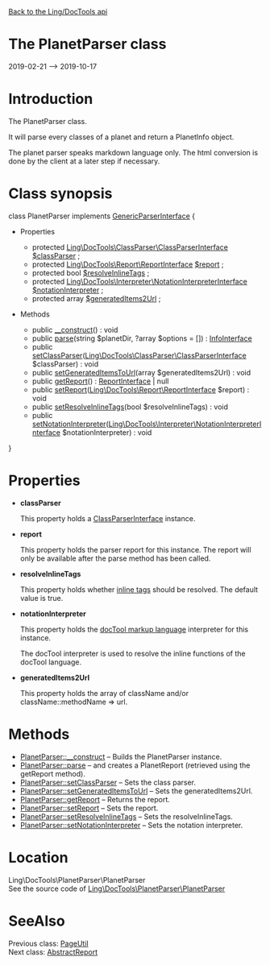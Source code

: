 [Back to the Ling/DocTools api](https://github.com/lingtalfi/DocTools/blob/master/doc/api/Ling/DocTools.md)



The PlanetParser class
================
2019-02-21 --> 2019-10-17






Introduction
============

The PlanetParser class.

It will parse every classes of a planet and return a PlanetInfo object.


The planet parser speaks markdown language only.
The html conversion is done by the client at a later step if necessary.



Class synopsis
==============


class <span class="pl-k">PlanetParser</span> implements [GenericParserInterface](https://github.com/lingtalfi/DocTools/blob/master/doc/api/Ling/DocTools/GenericParser/GenericParserInterface.md) {

- Properties
    - protected [Ling\DocTools\ClassParser\ClassParserInterface](https://github.com/lingtalfi/DocTools/blob/master/doc/api/Ling/DocTools/ClassParser/ClassParserInterface.md) [$classParser](#property-classParser) ;
    - protected [Ling\DocTools\Report\ReportInterface](https://github.com/lingtalfi/DocTools/blob/master/doc/api/Ling/DocTools/Report/ReportInterface.md) [$report](#property-report) ;
    - protected bool [$resolveInlineTags](#property-resolveInlineTags) ;
    - protected [Ling\DocTools\Interpreter\NotationInterpreterInterface](https://github.com/lingtalfi/DocTools/blob/master/doc/api/Ling/DocTools/Interpreter/NotationInterpreterInterface.md) [$notationInterpreter](#property-notationInterpreter) ;
    - protected array [$generatedItems2Url](#property-generatedItems2Url) ;

- Methods
    - public [__construct](https://github.com/lingtalfi/DocTools/blob/master/doc/api/Ling/DocTools/PlanetParser/PlanetParser/__construct.md)() : void
    - public [parse](https://github.com/lingtalfi/DocTools/blob/master/doc/api/Ling/DocTools/PlanetParser/PlanetParser/parse.md)(string $planetDir, ?array $options = []) : [InfoInterface](https://github.com/lingtalfi/DocTools/blob/master/doc/api/Ling/DocTools/Info/InfoInterface.md)
    - public [setClassParser](https://github.com/lingtalfi/DocTools/blob/master/doc/api/Ling/DocTools/PlanetParser/PlanetParser/setClassParser.md)([Ling\DocTools\ClassParser\ClassParserInterface](https://github.com/lingtalfi/DocTools/blob/master/doc/api/Ling/DocTools/ClassParser/ClassParserInterface.md) $classParser) : void
    - public [setGeneratedItemsToUrl](https://github.com/lingtalfi/DocTools/blob/master/doc/api/Ling/DocTools/PlanetParser/PlanetParser/setGeneratedItemsToUrl.md)(array $generatedItems2Url) : void
    - public [getReport](https://github.com/lingtalfi/DocTools/blob/master/doc/api/Ling/DocTools/PlanetParser/PlanetParser/getReport.md)() : [ReportInterface](https://github.com/lingtalfi/DocTools/blob/master/doc/api/Ling/DocTools/Report/ReportInterface.md) | null
    - public [setReport](https://github.com/lingtalfi/DocTools/blob/master/doc/api/Ling/DocTools/PlanetParser/PlanetParser/setReport.md)([Ling\DocTools\Report\ReportInterface](https://github.com/lingtalfi/DocTools/blob/master/doc/api/Ling/DocTools/Report/ReportInterface.md) $report) : void
    - public [setResolveInlineTags](https://github.com/lingtalfi/DocTools/blob/master/doc/api/Ling/DocTools/PlanetParser/PlanetParser/setResolveInlineTags.md)(bool $resolveInlineTags) : void
    - public [setNotationInterpreter](https://github.com/lingtalfi/DocTools/blob/master/doc/api/Ling/DocTools/PlanetParser/PlanetParser/setNotationInterpreter.md)([Ling\DocTools\Interpreter\NotationInterpreterInterface](https://github.com/lingtalfi/DocTools/blob/master/doc/api/Ling/DocTools/Interpreter/NotationInterpreterInterface.md) $notationInterpreter) : void

}




Properties
=============

- <span id="property-classParser"><b>classParser</b></span>

    This property holds a [ClassParserInterface](https://github.com/lingtalfi/DocTools/blob/master/doc/api/Ling/DocTools/ClassParser/ClassParserInterface.md) instance.
    
    

- <span id="property-report"><b>report</b></span>

    This property holds the parser report for this instance.
    The report will only be available after the parse method has been called.
    
    

- <span id="property-resolveInlineTags"><b>resolveInlineTags</b></span>

    This property holds whether [inline tags](https://github.com/lingtalfi/DocTools/blob/master/doc/pages/doctool-markup-language.md#inline-functions) should be resolved.
    The default value is true.
    
    

- <span id="property-notationInterpreter"><b>notationInterpreter</b></span>

    This property holds the [docTool markup language](https://github.com/lingtalfi/DocTools/blob/master/doc/pages/doctool-markup-language.md) interpreter for this instance.
    
    The docTool interpreter is used to resolve the inline functions of the docTool language.
    
    

- <span id="property-generatedItems2Url"><b>generatedItems2Url</b></span>

    This property holds the array of className and/or className::methodName => url.
    
    



Methods
==============

- [PlanetParser::__construct](https://github.com/lingtalfi/DocTools/blob/master/doc/api/Ling/DocTools/PlanetParser/PlanetParser/__construct.md) &ndash; Builds the PlanetParser instance.
- [PlanetParser::parse](https://github.com/lingtalfi/DocTools/blob/master/doc/api/Ling/DocTools/PlanetParser/PlanetParser/parse.md) &ndash; and creates a PlanetReport (retrieved using the getReport method).
- [PlanetParser::setClassParser](https://github.com/lingtalfi/DocTools/blob/master/doc/api/Ling/DocTools/PlanetParser/PlanetParser/setClassParser.md) &ndash; Sets the class parser.
- [PlanetParser::setGeneratedItemsToUrl](https://github.com/lingtalfi/DocTools/blob/master/doc/api/Ling/DocTools/PlanetParser/PlanetParser/setGeneratedItemsToUrl.md) &ndash; Sets the generatedItems2Url.
- [PlanetParser::getReport](https://github.com/lingtalfi/DocTools/blob/master/doc/api/Ling/DocTools/PlanetParser/PlanetParser/getReport.md) &ndash; Returns the report.
- [PlanetParser::setReport](https://github.com/lingtalfi/DocTools/blob/master/doc/api/Ling/DocTools/PlanetParser/PlanetParser/setReport.md) &ndash; Sets the report.
- [PlanetParser::setResolveInlineTags](https://github.com/lingtalfi/DocTools/blob/master/doc/api/Ling/DocTools/PlanetParser/PlanetParser/setResolveInlineTags.md) &ndash; Sets the resolveInlineTags.
- [PlanetParser::setNotationInterpreter](https://github.com/lingtalfi/DocTools/blob/master/doc/api/Ling/DocTools/PlanetParser/PlanetParser/setNotationInterpreter.md) &ndash; Sets the notation interpreter.





Location
=============
Ling\DocTools\PlanetParser\PlanetParser<br>
See the source code of [Ling\DocTools\PlanetParser\PlanetParser](https://github.com/lingtalfi/DocTools/blob/master/PlanetParser/PlanetParser.php)



SeeAlso
==============
Previous class: [PageUtil](https://github.com/lingtalfi/DocTools/blob/master/doc/api/Ling/DocTools/Page/PageUtil.md)<br>Next class: [AbstractReport](https://github.com/lingtalfi/DocTools/blob/master/doc/api/Ling/DocTools/Report/AbstractReport.md)<br>
